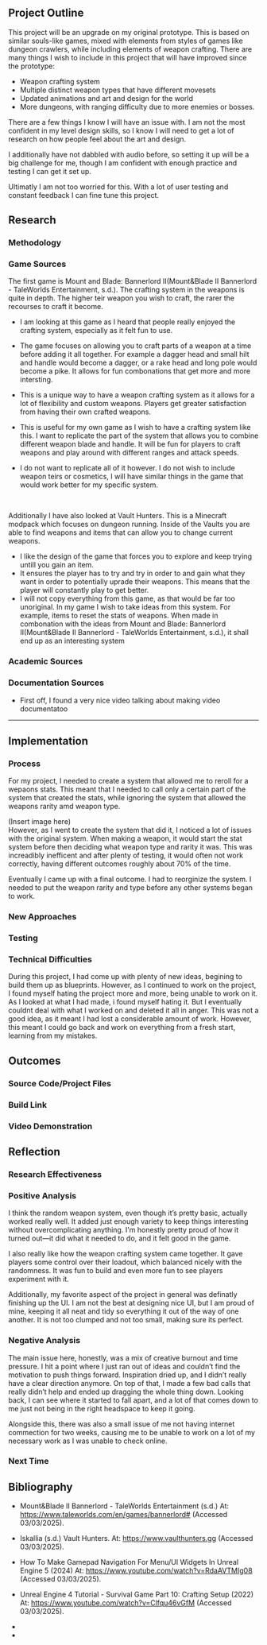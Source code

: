 ## Project Outline

This project will be an upgrade on my original prototype. This is based on similar souls-like games, mixed with elements from styles of games like dungeon crawlers, while including elements of weapon crafting. There are many things I wish to include in this project that will have improved since the prototype:

- Weapon crafting system
- Multiple distinct weapon types that have different movesets
- Updated animations and art and design for the world
- More dungeons, with ranging difficulty due to more enemies or bosses.

There are a few things I know I will have an issue with. I am not the most confident in my level design skills, so I know I will need to get a lot of research on how people feel about the art and design.

I additionally have not dabbled with audio before, so setting it up will be a big challenge for me, though I am confident with enough practice and testing I can get it set up.

Ultimatly I am not too worried for this. With a lot of user testing and constant feedback I can fine tune this project.


## Research

### Methodology





### Game Sources


The first game is Mount and Blade: Bannerlord II(Mount&Blade II Bannerlord - TaleWorlds Entertainment, s.d.). The crafting system in the weapons is quite in depth. The higher teir weapon you wish to craft, the rarer the recourses to craft it become.

 - I am looking at this game as I heard that people really enjoyed the crafting system, especially as it felt fun to use.

 - The game focuses on allowing you to craft parts of a weapon at a time before adding it all together. For example a dagger head and small hilt and handle would become a dagger, or a rake head and long pole would become a pike. It allows for fun combonations that get more and more intersting.

 - This is a unique way to have a weapon crafting system as it allows for a lot of flexibility and custom weapons. Players get greater satisfaction from having their own crafted weapons.
 - This is useful for my own game as I wish to have a crafting system like this. I want to replicate the part of the system that allows you to combine different weapon blade and handle. It will be fun for players to craft weapons and play around with different ranges and attack speeds.
 - I do not want to replicate all of it however. I do not wish to include weapon teirs or cosmetics, I will have similar things in the game that would work better for my specific system.

<br>

Additionally I have also looked at Vault Hunters. This is a Minecraft modpack which focuses on dungeon running. Inside of the Vaults you are able to find weapons and items that can allow you to change current weapons.

- I like the design of the game that forces you to explore and keep trying untill you gain an item. 
- It ensures the player has to try and try in order to and gain what they want in order to potentially uprade their weapons. This means that the player will constantly play to get better. 
- I will not copy everything from this game, as that would be far too unoriginal. In my game I wish to take ideas from this system. For example, items to reset the stats of weapons. When made in combonation with the ideas from Mount and Blade: Bannerlord II(Mount&Blade II Bannerlord - TaleWorlds Entertainment, s.d.), it shall end up as an interesting system

### Academic Sources

### Documentation Sources

- First off, I found a very nice video talking about making video documentatoo


---

## Implementation

### Process
For my project, I needed to create a system that allowed me to reroll for a wepaons stats. This meant that I needed to call only a certain part of the system that created the stats, while ignoring the system that allowed the weapons rarity amd weapon type.

(Insert image here)
<br>
However, as I went to create the system that did it, I noticed a lot of issues with the original system. When making a weapon, it would start the stat system before then deciding what weapon type and rarity it was. This was increadibly inefficent and after plenty of testing, it would often not work correctly, having different outcomes roughly about 70% of the time. 

Eventually I came up with a final outcome. I had to reorginize the system. I needed to put the weapon rarity and type before any other systems began to work.


### New Approaches  

### Testing

### Technical Difficulties
During this project, I had come up with plenty of new ideas, begining to build them up as blueprints.
However, as I continued to work on the project, I found myself hating the project more and more, being unable to work on it. As I looked at what I had made, i found myself hating it. But I eventually couldnt deal with what I worked on and deleted it all in anger. This was not a good idea, as it meant I had lost a considerable amount of work.
However, this meant I could go back and work on everything from a fresh start, learning from my mistakes.


## Outcomes

### Source Code/Project Files

### Build Link

### Video Demonstration



## Reflection

### Research Effectiveness  

### Positive Analysis 

I think the random weapon system, even though it’s pretty basic, actually worked really well. It added just enough variety to keep things interesting without overcomplicating anything. I'm honestly pretty proud of how it turned out—it did what it needed to do, and it felt good in the game.

I also really like how the weapon crafting system came together. It gave players some control over their loadout, which balanced nicely with the randomness. It was fun to build and even more fun to see players experiment with it.

Additionally, my favorite aspect of the project in general was definatly finishing up the UI. I am not the best at designing nice UI, but I am proud of mine, keeping it all neat and tidy so everything it out of the way of one another. It is not too clumped and not too small, making sure its perfect.


### Negative Analysis  

The main issue here, honestly, was a mix of creative burnout and time pressure. I hit a point where I just ran out of ideas and couldn’t find the motivation to push things forward. Inspiration dried up, and I didn’t really have a clear direction anymore. On top of that, I made a few bad calls that really didn’t help and ended up dragging the whole thing down. Looking back, I can see where it started to fall apart, and a lot of that comes down to me just not being in the right headspace to keep it going.

Alongside this, there was also a small issue of me not having internet commection for two weeks, causing me to be unable to work on a lot of my necessary work as I was unable to check online. 

### Next Time



## Bibliography

- Mount&Blade II Bannerlord - TaleWorlds Entertainment (s.d.) At: https://www.taleworlds.com/en/games/bannerlord# (Accessed  03/03/2025).

- Iskallia (s.d.) Vault Hunters. At: https://www.vaulthunters.gg (Accessed  03/03/2025).

- How To Make Gamepad Navigation For Menu/UI Widgets In Unreal Engine 5 (2024) At: https://www.youtube.com/watch?v=RdaAVTMIg08 (Accessed  03/03/2025).

- Unreal Engine 4 Tutorial - Survival Game Part 10: Crafting Setup (2022) At: https://www.youtube.com/watch?v=Clfqu46vGfM (Accessed  03/03/2025).

- 

- 